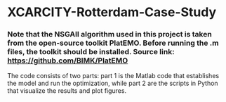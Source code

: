 # XCARCITY-Rotterdam-Case-Study
### Note that the NSGAII algorithm used in this project is taken from the open-source toolkit PlatEMO. Before running the .m files, the toolkit should be installed. Source link: https://github.com/BIMK/PlatEMO
The code consists of two parts: part 1 is the Matlab code that establishes the model and run the optimization, while part 2 are the scripts in Python that visualize the results and plot figures.
